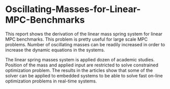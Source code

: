# Oscillating-Masses-for-Linear-MPC-Benchmarks

This report shows the derivation of the linear mass spring system for linear MPC benchmarks. This problem is pretty useful for large scale MPC problems. Number of oscillating masses can be readily increased in order to increase the dynamic equations in the systems. 

The linear spring masses system is applied dozen of academic studies. Position of the mass and applied input are restricted to solve constrained optimization problem. The results in the articles show that some of the solver can be applied to embedded systems to be able to solve fast on-line optimization problems in real-time systems.
